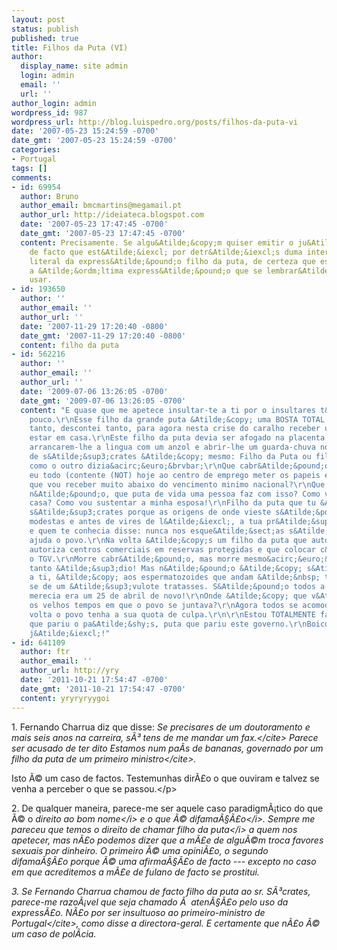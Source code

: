 ```yaml
---
layout: post
status: publish
published: true
title: Filhos da Puta (VI)
author:
  display_name: site admin
  login: admin
  email: ''
  url: ''
author_login: admin
wordpress_id: 987
wordpress_url: http://blog.luispedro.org/posts/filhos-da-puta-vi
date: '2007-05-23 15:24:59 -0700'
date_gmt: '2007-05-23 15:24:59 -0700'
categories:
- Portugal
tags: []
comments:
- id: 69954
  author: Bruno
  author_email: bmcmartins@megamail.pt
  author_url: http://ideiateca.blogspot.com
  date: '2007-05-23 17:47:45 -0700'
  date_gmt: '2007-05-23 17:47:45 -0700'
  content: Precisamente. Se algu&Atilde;&copy;m quiser emitir o ju&Atilde;&shy;zo
    de facto que est&Atilde;&iexcl; por detr&Atilde;&iexcl;s duma interpreta&Atilde;&sect;&Atilde;&pound;o
    literal da express&Atilde;&pound;o filho da puta, de certeza que essa ser&Atilde;&iexcl;
    a &Atilde;&ordm;ltima express&Atilde;&pound;o que se lembrar&Atilde;&iexcl; de
    usar.
- id: 193650
  author: ''
  author_email: ''
  author_url: ''
  date: '2007-11-29 17:20:40 -0800'
  date_gmt: '2007-11-29 17:20:40 -0800'
  content: filho da puta
- id: 562216
  author: ''
  author_email: ''
  author_url: ''
  date: '2009-07-06 13:26:05 -0700'
  date_gmt: '2009-07-06 13:26:05 -0700'
  content: "E quase que me apetece insultar-te a ti por o insultares t&Atilde;&pound;o
    pouco.\r\nEsse filho da grande puta &Atilde;&copy; uma BOSTA TOTAL.\r\nTrabalhei
    tanto, descontei tanto, para agora nesta crise do caralho receber uma MERDA para
    estar em casa.\r\nEste filho da puta devia ser afogado na placenta de uma puta,
    arrancarem-lhe a lingua com um anzol e abrir-lhe um guarda-chuva no cu.\r\nDefini&Atilde;&sect;&Atilde;&pound;o
    de s&Atilde;&sup3;crates &Atilde;&copy; mesmo: Filho da Puta ou filho de 40 putas
    como o outro dizia&acirc;&euro;&brvbar;\r\nQue cabr&Atilde;&pound;o meu.\r\nVou
    eu todo (contente (NOT) hoje ao centro de emprego meter os papeis e ao fim dizem-me
    que vou receber muito abaixo do vencimento minimo nacional?\r\nQue seja lei ou
    n&Atilde;&pound;o, que puta de vida uma pessoa faz com isso? Como vou pagar a
    casa? Como vou sustentar a minha esposa!\r\nFilho da puta que tu &Atilde;&copy;s
    s&Atilde;&sup3;crates porque as origens de onde vieste s&Atilde;&pound;o t&Atilde;&pound;o
    modestas e antes de vires de l&Atilde;&iexcl;, a tua pr&Atilde;&sup3;pria familia
    e quem te conhecia disse: nunca nos esque&Atilde;&sect;as s&Atilde;&sup3;crates,
    ajuda o povo.\r\nNa volta &Atilde;&copy;s um filho da puta que autoriza aeroportos,
    autoriza centros comerciais em reservas protegidas e que colocar c&Atilde;&iexcl;
    o TGV.\r\nMorre cabr&Atilde;&pound;o, mas morre mesmo&acirc;&euro;&brvbar;tenho-te
    tanto &Atilde;&sup3;dio! Mas n&Atilde;&pound;o &Atilde;&copy; s&Atilde;&sup3;
    a ti, &Atilde;&copy; aos espermatozoides que andam &Atilde;&nbsp; tua volta como
    se de um &Atilde;&sup3;vulote tratasses. S&Atilde;&pound;o todos a mesma escumalha!\r\nisto
    merecia era um 25 de abril de novo!\r\nOnde &Atilde;&copy; que v&Atilde;&pound;o
    os velhos tempos em que o povo se juntava?\r\nAgora todos se acomodam tamb&Atilde;&copy;m.\r\nNa
    volta o povo tenha a sua quota de culpa.\r\n\r\nEstou TOTALMENTE farto de Portugal.\r\nPuta
    que pariu o pa&Atilde;&shy;s, puta que pariu este governo.\r\nBoicote ao governo,
    j&Atilde;&iexcl;!"
- id: 641109
  author: ftr
  author_email: ''
  author_url: http://yry
  date: '2011-10-21 17:54:47 -0700'
  date_gmt: '2011-10-21 17:54:47 -0700'
  content: yryryryygoi
---
```

<p>1. Fernando Charrua diz que disse: <cite>Se precisares de um doutoramento e mais seis anos na carreira, s&Atilde;&sup3; tens de me mandar um fax.<&#47;cite> Parece ser acusado de ter dito <cite>Estamos num pa&Atilde;&shy;s de bananas, governado por um filho da puta de um primeiro ministro<&#47;cite>.
<p>Isto &Atilde;&copy; um caso de factos. Testemunhas dir&Atilde;&pound;o o que ouviram e talvez se venha a perceber o que se passou.<&#47;p>
<p>2. De qualquer maneira, parece-me ser aquele caso paradigm&Atilde;&iexcl;tico do que &Atilde;&copy; o <i>direito ao bom nome<&#47;i> e o que &Atilde;&copy; <i>difama&Atilde;&sect;&Atilde;&pound;o<&#47;i>. Sempre me pareceu que temos o direito de chamar <i>filho da puta<&#47;i> a quem nos apetecer, mas n&Atilde;&pound;o podemos dizer que a m&Atilde;&pound;e de algu&Atilde;&copy;m troca favores sexuais por dinheiro. O primeiro &Atilde;&copy; uma opini&Atilde;&pound;o, o segundo difama&Atilde;&sect;&Atilde;&pound;o porque &Atilde;&copy; uma afirma&Atilde;&sect;&Atilde;&pound;o de facto --- excepto no caso em que acreditemos a m&Atilde;&pound;e de fulano de facto se prostitui.
<p>3. Se Fernando Charrua chamou de facto filho da puta ao sr. S&Atilde;&sup3;crates, parece-me razo&Atilde;&iexcl;vel que seja chamado &Atilde;&nbsp; aten&Atilde;&sect;&Atilde;&pound;o pelo uso da express&Atilde;&pound;o. N&Atilde;&pound;o por ser insultuoso ao <cite>primeiro-ministro de Portugal<&#47;cite>, como disse a directora-geral. E certamente que n&Atilde;&pound;o &Atilde;&copy; um caso de pol&Atilde;&shy;cia.</p>
